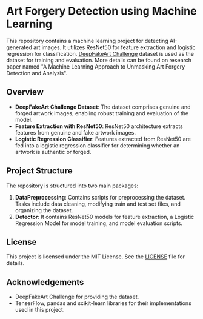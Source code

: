 # Art Forgery Detection using Machine Learning

This repository contains a machine learning project for detecting AI-generated art images. It utilizes ResNet50 for feature extraction and logistic regression for classification. [DeepFakeArt Challenge](https://github.com/h-aboutalebi/DeepfakeArt)
dataset is used as the dataset for training and evaluation. More details can be found on research paper named "A Machine Learning Approach to Unmasking Art Forgery Detection and Analysis".

## Overview

- **DeepFakeArt Challenge Dataset**: The dataset comprises genuine and forged artwork images, enabling robust training and evaluation of the model.
- **Feature Extraction with ResNet50**: ResNet50 architecture extracts features from genuine and fake artwork images.
- **Logistic Regression Classifier**: Features extracted from ResNet50 are fed into a logistic regression classifier for determining whether an artwork is authentic or forged.

## Project Structure

The repository is structured into two main packages:

1. **DataPreprocessing**: Contains scripts for preprocessing the dataset. Tasks include data cleaning, modifying train and test set files, and organizing the dataset.
2. **Detector**: It contains ResNet50 models for feature extraction, a Logistic Regression Model for model training, and model evaluation scripts.


## License

This project is licensed under the MIT License. See the [LICENSE](LICENSE) file for details.

## Acknowledgements

- DeepFakeArt Challenge for providing the dataset.
- TenserFlow, pandas and scikit-learn libraries for their implementations used in this project.
